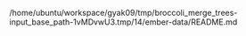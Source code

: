 /home/ubuntu/workspace/gyak09/tmp/broccoli_merge_trees-input_base_path-1vMDvwU3.tmp/14/ember-data/README.md